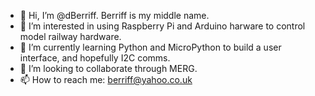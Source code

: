 - 👋 Hi, I’m @dBerriff. Berriff is my middle name.
- 👀 I’m interested in using Raspberry Pi and Arduino harware to control model railway hardware.
- 🌱 I’m currently learning Python and MicroPython to build a user interface, and hopefully I2C comms.
- 💞️ I’m looking to collaborate through MERG.
- 📫 How to reach me: berriff@yahoo.co.uk

<!---
dBerriff/dBerriff is a ✨ special ✨ repository because its `README.md` (this file) appears on your GitHub profile.
You can click the Preview link to take a look at your changes.
--->
